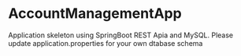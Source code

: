 # AccountManagementApp


Application skeleton using SpringBoot REST Apia and MySQL. 
Please update application.properties for your own dtabase schema
